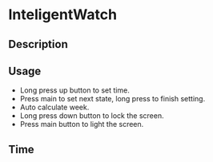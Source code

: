 # InteligentWatch

## Description  
## Usage
- Long press up button to set time.
- Press main to set next state, long press to finish setting.
- Auto calculate week.
- Long press down button to lock the screen.
- Press main button to light the screen.
## Time 
